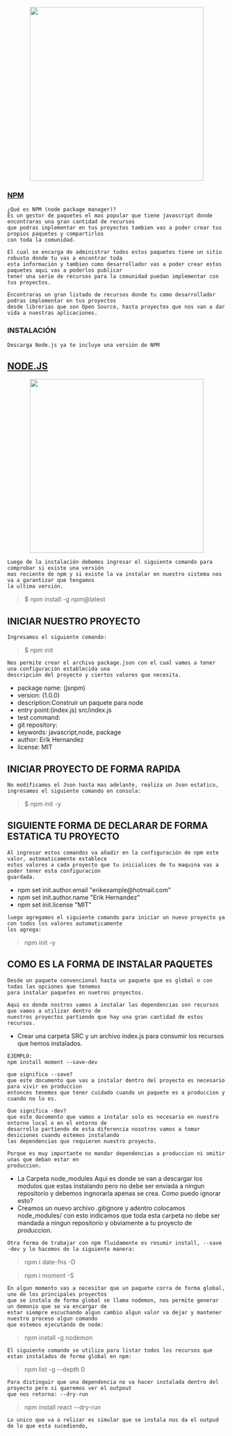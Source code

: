 <p align="center"><img src="https://upload.wikimedia.org/wikipedia/commons/thumb/d/db/Npm-logo.svg/1280px-Npm-logo.svg.png" width="400"></p>


### [NPM](https://www.npmjs.com/)
```
¿Qué es NPM (node package manager)? 
Es un gestor de paquetes el mas popular que tiene javascript donde encontraras una gran cantidad de recursos
que podras inplementar en tus proyectos tambien vas a poder crear tus propios paquetes y compartirlos 
con toda la comunidad.

El cual se encarga de administrar todos estos paquetes tiene un sitio robusto donde tu vas a encontrar toda
esta información y tambien como desarrollador vas a poder crear estos paquetes aqui vas a poderlos publicar 
tener una serie de recursos para la comunidad puedan implementar con tus proyectos.

Encontraras un gran listado de recursos donde tu como desarrollador podras implementar en tus proyectos
desde librerias que son Open Source, hasta proyectos que nos van a dar vida a nuestras aplicaciones.

```

### INSTALACIÓN
```
Descarga Node.js ya te incluye una versión de NPM
```

## [NODE.JS](https://nodejs.org/es/)


<p align="center"><img src="https://upload.wikimedia.org/wikipedia/commons/d/d9/Node.js_logo.svg" width="400"></p>

```
Luego de la instalación debemos ingresar el siguiente comando para comprobar si existe una versión 
mas reciente de npm y si existe la va instalar en nuestro sistema nos va a garantizar que tengamos
la ultima versión.
```
> $ npm install -g npm@latest


## INICIAR NUESTRO PROYECTO
```
Ingresamos el siguiente comando:
```
> $ npm init

```
Nos permite crear el archivo package.json con el cual vamos a tener una configuración establecida una 
descripción del proyecto y ciertos valores que necesita.
```

<ul>  
<li>package name: (jsnpm)</li>
<li>version: (1.0.0)</li>
<li>description:Construir un paquete para node</li>
<li>entry point:(index.js) src/index.js</li>
<li>test command:</li>
<li>git repository:</li>
<li>keywords: javascript,node, package</li>
<li>author: Erik Hernandez <erikexamplehotmail.com></li>
<li>license: MIT</li>
</ul>


## INICIAR PROYECTO DE FORMA RAPIDA

```
No modificamos el Json hasta mas adelante, realiza un Json estatico,
ingresamos el siguiente comando en consola:
```
> $ npm init -y

## SIGUIENTE FORMA DE DECLARAR DE FORMA ESTATICA TU PROYECTO

```
Al ingresar estos comandos va añadir en la configuración de npm este valor, automaticamente establece 
estos valores a cada proyecto que tu inicialices de tu maquina vas a poder tener esta configuración 
guardada.
```
<ul>
 <li>npm set init.author.email "erikexample@hotmail.com"</li>
 <li>npm set init.author.name "Erik Hernandez"</li>
 <li>npm set init.license "MIT"</li>
</ul>

```
luego agregamos el siguiente comando para iniciar un nuevo proyecto ya con todos los valores automaticamente
los agrega:
```
> npm init -y


## COMO ES LA FORMA DE INSTALAR PAQUETES

```
Desde un paquete convencional hasta un paquete que es global o con todas las opciones que tenemos 
para instalar paquetes en nuetros proyectos.

Aqui es donde nostros vamos a instalar las dependencias son recursos que vamos a utilizar dentro de 
nuestros proyectos partiendo que hay una gran cantidad de estos recursos.
```
<ul>
<li>Crear una carpeta SRC y un archivo index.js para consumir los recursos que hemos instalados.</li> 
</ul> 

```
EJEMPLO:
npm install moment --save-dev

que significa --save?
que este documento que vas a instalar dentro del proyecto es necesario para vivir en produccion
entonces tenemos que tener cuidado cuando un paquete es a produccion y cuando no lo es.

Que significa -dev?
que este documento que vamos a instalar solo es necesario en nuestro entorno local o en el entorno de 
desarrollo partiendo de esta diferencia nosotros vamos a tomar desiciones cuando estemos instalando
las dependencias que requieren nuestro proyecto.

Porque es muy importante no mandar dependencias a produccion ni omitir unas que deban estar en 
produccion.
```
<ul>
  <li>La Carpeta node_modules Aqui es donde se van a descargar los modulos que estas instalando pero no debe ser 
enviada a ningun repositorio y debemos ingnorarla apenas se crea.
Como puedo ignorar esto?</li>
  <li>Creamos un nuevo archivo .gitignore y adentro colocamos node_modules/ con esto indicamos que toda esta
carpeta no debe ser mandada a ningun repositorio y obviamente a tu proyecto de produccion.</li>
</ul>  

```
Otra forma de trabajar con npm fluidamente es resumir install, --save -dev y lo hacemos de la siguiente manera:
```
> npm i date-fns -D

> npm i moment -S

```
En algun momento vas a necesitar que un paquete corra de forma global, uno de los principales proyectos 
que se instala de forma global se llama nodemon, nos permite generar un demonio que se va encargar de 
estar siempre escuchando algun cambio algun valor va dejar y mantener nuestro proceso algun comando 
que estemos ejecutando de node:
```
> npm install -g nodemon


```
El siguiente comando se utiliza para listar todos los recursos que estan instalados de forma global en npm:
```
> npm list -g --depth 0

```
Para distinguir que una dependencia no va hacer instalada dentro del proyecto pero si queremos ver el outpout
que nos retorna: --dry-run
```
> npm install react --dry-run

```
Lo unico que va a relizar es simular que se instala nos da el outpud de lo que esta sucediendo, 

```














